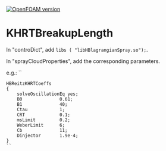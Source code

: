 [![OpenFOAM version](https://img.shields.io/badge/OpenFOAM-7-brightgreen)](https://github.com/OpenFOAM/OpenFOAM-7)

# KHRTBreakupLength

In "controDict", add ``libs ( "libHBlagrangianSpray.so");``.

In "sprayCloudProperties", add the corresponding parameters.

e.g.:
``  

    HBReitzKHRTCoeffs
    {
        solveOscillationEq yes;
        B0              0.61;
        B1              40;
        Ctau            1;
        CRT             0.1;
        msLimit         0.2;
        WeberLimit      6;
	    Cb              11;
	    Dinjector       1.9e-4;
    }  
    ``
